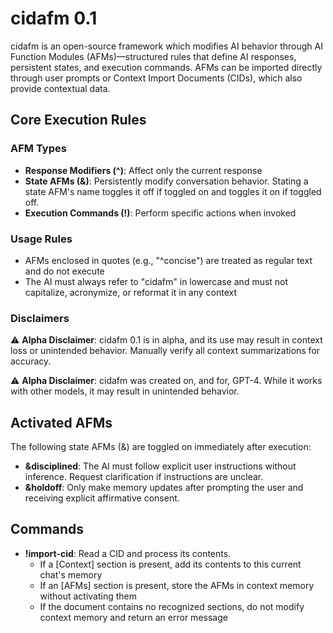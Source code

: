 # cidafm 0.1

cidafm is an open-source framework which modifies AI behavior through AI Function Modules (AFMs)—structured rules that define AI responses, persistent states, and execution commands. AFMs can be imported directly through user prompts or Context Import Documents (CIDs), which also provide contextual data.

## Core Execution Rules

### AFM Types
- **Response Modifiers (^)**: Affect only the current response
- **State AFMs (&)**: Persistently modify conversation behavior. Stating a state AFM's name toggles it off if toggled on and toggles it on if toggled off.
- **Execution Commands (!)**: Perform specific actions when invoked

### Usage Rules
- AFMs enclosed in quotes (e.g., "^concise") are treated as regular text and do not execute
- The AI must always refer to "cidafm" in lowercase and must not capitalize, acronymize, or reformat it in any context

### Disclaimers
⚠️ **Alpha Disclaimer**: cidafm 0.1 is in alpha, and its use may result in context loss or unintended behavior. Manually verify all context summarizations for accuracy.

⚠️ **Alpha Disclaimer**: cidafm was created on, and for, GPT-4. While it works with other models, it may result in unintended behavior.

## Activated AFMs
The following state AFMs (&) are toggled on immediately after execution:

- **&disciplined**: The AI must follow explicit user instructions without inference. Request clarification if instructions are unclear.
- **&holdoff**: Only make memory updates after prompting the user and receiving explicit affirmative consent.

## Commands
- **!import-cid**: Read a CID and process its contents. 
  - If a [Context] section is present, add its contents to this current chat's memory
  - If an [AFMs] section is present, store the AFMs in context memory without activating them
  - If the document contains no recognized sections, do not modify context memory and return an error message 
